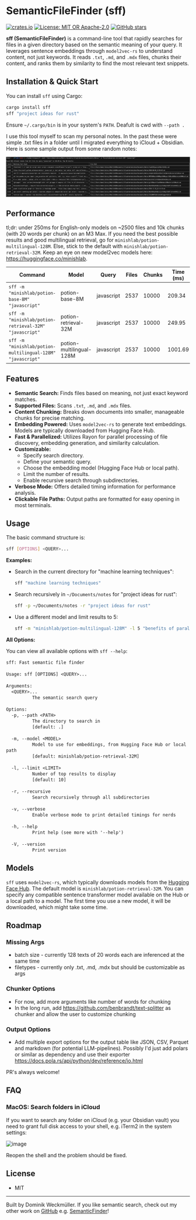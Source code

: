 # SemanticFileFinder (sff)

[![crates.io](https://img.shields.io/crates/v/sff.svg)](https://crates.io/crates/sff)
[![License: MIT OR Apache-2.0](https://img.shields.io/badge/license-MIT-blue.svg)](https://opensource.org/licenses/MIT)
[![GitHub stars](https://img.shields.io/github/stars/do-me/sff.svg?style=social)](https://github.com/your_username/sff)

**sff (SemanticFileFinder)** is a command-line tool that rapidly searches for files in a given directory based on the semantic meaning of your query. It leverages sentence embeddings through `model2vec-rs` to understand content, not just keywords. It reads `.txt`, `.md`, and `.mdx` files, chunks their content, and ranks them by similarity to find the most relevant text snippets.

## Installation & Quick Start

You can install `sff` using Cargo:

```bash
cargo install sff
sff "project ideas for rust"
```
Ensure `~/.cargo/bin` is in your system's `PATH`. Deafult is cwd with `--path .`

I use this tool myself to scan my personal notes. In the past these were simple .txt files in a folder until I migrated everything to iCloud + Obsidian. Here is some sample output from some random notes:

![My notess](sample_output.png)

## Performance 

tl;dr: under 250ms for English-only models on ~2500 files and 10k chunks (with 20 words per chunk) on an M3 Max. If you need the best possible results and good multilingual retrieval, go for `minishlab/potion-multilingual-128M`.
Else, stick to the default with `minishlab/potion-retrieval-32M`. Keep an eye on new model2vec models here: https://huggingface.co/minishlab.

| Command                                                                     | Model                    | Query      | Files | Chunks | Time (ms) |
| --------------------------------------------------------------------------- | ------------------------ | ---------- | ----- | ------ | --------- |
| `sff -m "minishlab/potion-base-8M" "javascript"`           | potion-base-8M           | javascript | 2537  | 10000  | 209.34    |
| `sff -m "minishlab/potion-retrieval-32M" "javascript"`     | potion-retrieval-32M     | javascript | 2537  | 10000  | 249.95    |
| `sff -m "minishlab/potion-multilingual-128M" "javascript"` | potion-multilingual-128M | javascript | 2537  | 10000  | 1001.69   |

## Features

*   **Semantic Search:** Finds files based on meaning, not just exact keyword matches.
*   **Supported Files:** Scans `.txt`, `.md`, and `.mdx` files.
*   **Content Chunking:** Breaks down documents into smaller, manageable chunks for precise matching.
*   **Embedding Powered:** Uses `model2vec-rs` to generate text embeddings. Models are typically downloaded from Hugging Face Hub.
*   **Fast & Parallelized:** Utilizes Rayon for parallel processing of file discovery, embedding generation, and similarity calculation.
*   **Customizable:**
    *   Specify search directory.
    *   Define your semantic query.
    *   Choose the embedding model (Hugging Face Hub or local path).
    *   Limit the number of results.
    *   Enable recursive search through subdirectories.
*   **Verbose Mode:** Offers detailed timing information for performance analysis.
*   **Clickable File Paths:** Output paths are formatted for easy opening in most terminals.

## Usage

The basic command structure is:

```bash
sff [OPTIONS] <QUERY>...
```

**Examples:**

*   Search in the current directory for "machine learning techniques":
    ```bash
    sff "machine learning techniques"
    ```

*   Search recursively in `~/Documents/notes` for "project ideas for rust":
    ```bash
    sff -p ~/Documents/notes -r "project ideas for rust"
    ```

*   Use a different model and limit results to 5:
    ```bash
    sff -m "minishlab/potion-multilingual-128M" -l 5 "benefits of parallel computing"
    ```

**All Options:**

You can view all available options with `sff --help`:

```
sff: Fast semantic file finder

Usage: sff [OPTIONS] <QUERY>...

Arguments:
  <QUERY>...
          The semantic search query

Options:
  -p, --path <PATH>
          The directory to search in
          [default: .]

  -m, --model <MODEL>
          Model to use for embeddings, from Hugging Face Hub or local path
          [default: minishlab/potion-retrieval-32M]

  -l, --limit <LIMIT>
          Number of top results to display
          [default: 10]

  -r, --recursive
          Search recursively through all subdirectories

  -v, --verbose
          Enable verbose mode to print detailed timings for nerds

  -h, --help
          Print help (see more with '--help')

  -V, --version
          Print version
```

## Models

`sff` uses `model2vec-rs`, which typically downloads models from the [Hugging Face Hub](https://huggingface.co/models). The default model is `minishlab/potion-retrieval-32M`. You can specify any compatible sentence transformer model available on the Hub or a local path to a model. The first time you use a new model, it will be downloaded, which might take some time.

## Roadmap 

### Missing Args 
- batch size - currently 128 texts of 20 words each are inferenced at the same time
- filetypes - currently only .txt, .md, .mdx but should be customizable as args

### Chunker Options
- For now, add more arguments like number of words for chunking
- In the long run, add https://github.com/benbrandt/text-splitter as chunker and allow the user to customize chunking

### Output Options
- Add multiple export options for the output table like JSON, CSV, Parquet and markdown (for potential LLM-pipelines). Possibly I'd just add polars or similar as dependency and use their exporter https://docs.pola.rs/api/python/dev/reference/io.html

PR's always welcome!

## FAQ 

### MacOS: Search folders in iCloud
If you want to search any folder on iCloud (e.g. your Obsidian vault) you need to grant full disk access to your shell, e.g. iTerm2 in the system settings:

![image](https://github.com/user-attachments/assets/ed059474-7f58-443d-8f04-477506715411)

Reopen the shell and the problem should be fixed.

## License

* MIT

---
Built by Dominik Weckmüller. If you like semantic search, check out my other work on [GitHub](https://github.com/do-me) e.g. [SemanticFinder](https://github.com/do-me/SemanticFinder)!
